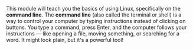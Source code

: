 This module will teach you the basics of using Linux, specifically on the **command line**.
The **command line** (also called the terminal or shell) is a way to control your computer by typing instructions instead of clicking on buttons.
You type a command, press Enter, and the computer follows your instructions — like opening a file, moving something, or searching for a word. It might look plain, but it's a powerful tool!

